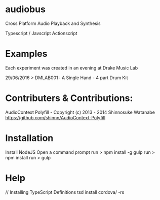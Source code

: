 audiobus
========

Cross Platform Audio Playback and Synthesis

Typescript / Javscript
Actionscript



Examples
===
Each experiment was created in an evening at Drake Music Lab

29/06/2016 > DMLAB001 : A Single Hand - 4 part Drum Kit


Contributers & Contributions:
===

AudioContext Polyfill - Copyright (c) 2013 - 2014 Shinnosuke Watanabe
https://github.com/shinnn/AudioContext-Polyfill



Installation
===
Install NodeJS
Open a command prompt
run > npm install -g gulp
run > npm install
run > gulp


Help
===
// Installing TypeScript Definitions
tsd install cordova/ -rs
